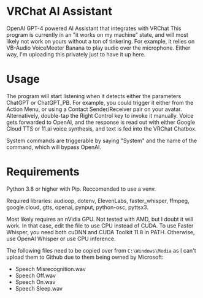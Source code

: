 # VRChat AI Assistant
OpenAI GPT-4 powered AI Assistant that integrates with VRChat
This program is currently in an "it works on my machine" state, and will most likely not work on yours without a ton of tinkering.
For example, it relies on VB-Audio VoiceMeeter Banana to play audio over the microphone.
Either way, I'm uploading this privately just to have it up here.

# Usage
The program will start listening when it detects either the parameters ChatGPT or ChatGPT_PB. For example, you could trigger it either from the Action Menu, or using a Contact Sender/Receiver pair on your avatar. Alternatively, double-tap the Right Control key to invoke it manually. Voice gets forwarded to OpenAI, and the response is read out with either Google Cloud TTS or 11.ai voice synthesis, and text is fed into the VRChat Chatbox. 

System commands are triggerable by saying "System" and the name of the command, which will bypass OpenAI.

# Requirements
Python 3.8 or higher with Pip. Reccomended to use a venv. 

Required libraries: audioop, dotenv, ElevenLabs, faster_whisper, ffmpeg, google.cloud, gtts, openai, pynput, python-osc, pyttsx3.

Most likely requires an nVidia GPU. Not tested with AMD, but I doubt it will work. In that case, edit the file to use CPU instead of CUDA.
To use Faster Whisper, you need both cuDNN and CUDA Toolkit 11.8 in PATH. Otherwise, use OpenAI Whisper or use CPU inference. 

The following files need to be copied over from `C:\Windows\Media` as I can't upload them to Github due to them being owned by Microsoft:

- Speech Misrecognition.wav
- Speech Off.wav
- Speech On.wav
- Speech Sleep.wav